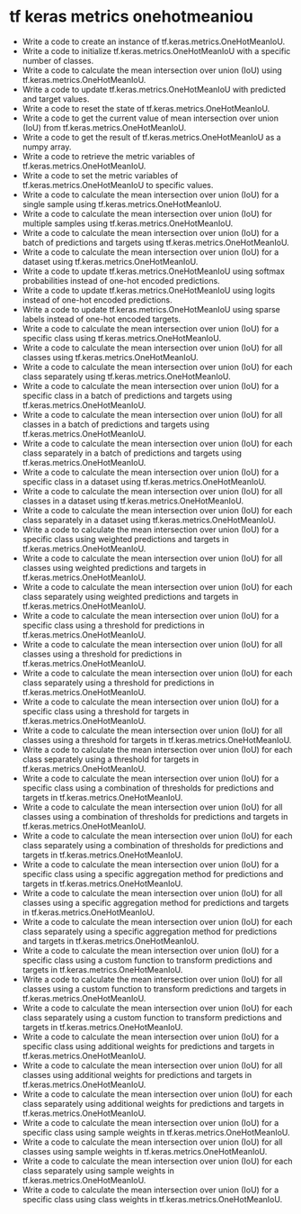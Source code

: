 # tf keras metrics onehotmeaniou

- Write a code to create an instance of tf.keras.metrics.OneHotMeanIoU.
- Write a code to initialize tf.keras.metrics.OneHotMeanIoU with a specific number of classes.
- Write a code to calculate the mean intersection over union (IoU) using tf.keras.metrics.OneHotMeanIoU.
- Write a code to update tf.keras.metrics.OneHotMeanIoU with predicted and target values.
- Write a code to reset the state of tf.keras.metrics.OneHotMeanIoU.
- Write a code to get the current value of mean intersection over union (IoU) from tf.keras.metrics.OneHotMeanIoU.
- Write a code to get the result of tf.keras.metrics.OneHotMeanIoU as a numpy array.
- Write a code to retrieve the metric variables of tf.keras.metrics.OneHotMeanIoU.
- Write a code to set the metric variables of tf.keras.metrics.OneHotMeanIoU to specific values.
- Write a code to calculate the mean intersection over union (IoU) for a single sample using tf.keras.metrics.OneHotMeanIoU.
- Write a code to calculate the mean intersection over union (IoU) for multiple samples using tf.keras.metrics.OneHotMeanIoU.
- Write a code to calculate the mean intersection over union (IoU) for a batch of predictions and targets using tf.keras.metrics.OneHotMeanIoU.
- Write a code to calculate the mean intersection over union (IoU) for a dataset using tf.keras.metrics.OneHotMeanIoU.
- Write a code to update tf.keras.metrics.OneHotMeanIoU using softmax probabilities instead of one-hot encoded predictions.
- Write a code to update tf.keras.metrics.OneHotMeanIoU using logits instead of one-hot encoded predictions.
- Write a code to update tf.keras.metrics.OneHotMeanIoU using sparse labels instead of one-hot encoded targets.
- Write a code to calculate the mean intersection over union (IoU) for a specific class using tf.keras.metrics.OneHotMeanIoU.
- Write a code to calculate the mean intersection over union (IoU) for all classes using tf.keras.metrics.OneHotMeanIoU.
- Write a code to calculate the mean intersection over union (IoU) for each class separately using tf.keras.metrics.OneHotMeanIoU.
- Write a code to calculate the mean intersection over union (IoU) for a specific class in a batch of predictions and targets using tf.keras.metrics.OneHotMeanIoU.
- Write a code to calculate the mean intersection over union (IoU) for all classes in a batch of predictions and targets using tf.keras.metrics.OneHotMeanIoU.
- Write a code to calculate the mean intersection over union (IoU) for each class separately in a batch of predictions and targets using tf.keras.metrics.OneHotMeanIoU.
- Write a code to calculate the mean intersection over union (IoU) for a specific class in a dataset using tf.keras.metrics.OneHotMeanIoU.
- Write a code to calculate the mean intersection over union (IoU) for all classes in a dataset using tf.keras.metrics.OneHotMeanIoU.
- Write a code to calculate the mean intersection over union (IoU) for each class separately in a dataset using tf.keras.metrics.OneHotMeanIoU.
- Write a code to calculate the mean intersection over union (IoU) for a specific class using weighted predictions and targets in tf.keras.metrics.OneHotMeanIoU.
- Write a code to calculate the mean intersection over union (IoU) for all classes using weighted predictions and targets in tf.keras.metrics.OneHotMeanIoU.
- Write a code to calculate the mean intersection over union (IoU) for each class separately using weighted predictions and targets in tf.keras.metrics.OneHotMeanIoU.
- Write a code to calculate the mean intersection over union (IoU) for a specific class using a threshold for predictions in tf.keras.metrics.OneHotMeanIoU.
- Write a code to calculate the mean intersection over union (IoU) for all classes using a threshold for predictions in tf.keras.metrics.OneHotMeanIoU.
- Write a code to calculate the mean intersection over union (IoU) for each class separately using a threshold for predictions in tf.keras.metrics.OneHotMeanIoU.
- Write a code to calculate the mean intersection over union (IoU) for a specific class using a threshold for targets in tf.keras.metrics.OneHotMeanIoU.
- Write a code to calculate the mean intersection over union (IoU) for all classes using a threshold for targets in tf.keras.metrics.OneHotMeanIoU.
- Write a code to calculate the mean intersection over union (IoU) for each class separately using a threshold for targets in tf.keras.metrics.OneHotMeanIoU.
- Write a code to calculate the mean intersection over union (IoU) for a specific class using a combination of thresholds for predictions and targets in tf.keras.metrics.OneHotMeanIoU.
- Write a code to calculate the mean intersection over union (IoU) for all classes using a combination of thresholds for predictions and targets in tf.keras.metrics.OneHotMeanIoU.
- Write a code to calculate the mean intersection over union (IoU) for each class separately using a combination of thresholds for predictions and targets in tf.keras.metrics.OneHotMeanIoU.
- Write a code to calculate the mean intersection over union (IoU) for a specific class using a specific aggregation method for predictions and targets in tf.keras.metrics.OneHotMeanIoU.
- Write a code to calculate the mean intersection over union (IoU) for all classes using a specific aggregation method for predictions and targets in tf.keras.metrics.OneHotMeanIoU.
- Write a code to calculate the mean intersection over union (IoU) for each class separately using a specific aggregation method for predictions and targets in tf.keras.metrics.OneHotMeanIoU.
- Write a code to calculate the mean intersection over union (IoU) for a specific class using a custom function to transform predictions and targets in tf.keras.metrics.OneHotMeanIoU.
- Write a code to calculate the mean intersection over union (IoU) for all classes using a custom function to transform predictions and targets in tf.keras.metrics.OneHotMeanIoU.
- Write a code to calculate the mean intersection over union (IoU) for each class separately using a custom function to transform predictions and targets in tf.keras.metrics.OneHotMeanIoU.
- Write a code to calculate the mean intersection over union (IoU) for a specific class using additional weights for predictions and targets in tf.keras.metrics.OneHotMeanIoU.
- Write a code to calculate the mean intersection over union (IoU) for all classes using additional weights for predictions and targets in tf.keras.metrics.OneHotMeanIoU.
- Write a code to calculate the mean intersection over union (IoU) for each class separately using additional weights for predictions and targets in tf.keras.metrics.OneHotMeanIoU.
- Write a code to calculate the mean intersection over union (IoU) for a specific class using sample weights in tf.keras.metrics.OneHotMeanIoU.
- Write a code to calculate the mean intersection over union (IoU) for all classes using sample weights in tf.keras.metrics.OneHotMeanIoU.
- Write a code to calculate the mean intersection over union (IoU) for each class separately using sample weights in tf.keras.metrics.OneHotMeanIoU.
- Write a code to calculate the mean intersection over union (IoU) for a specific class using class weights in tf.keras.metrics.OneHotMeanIoU.